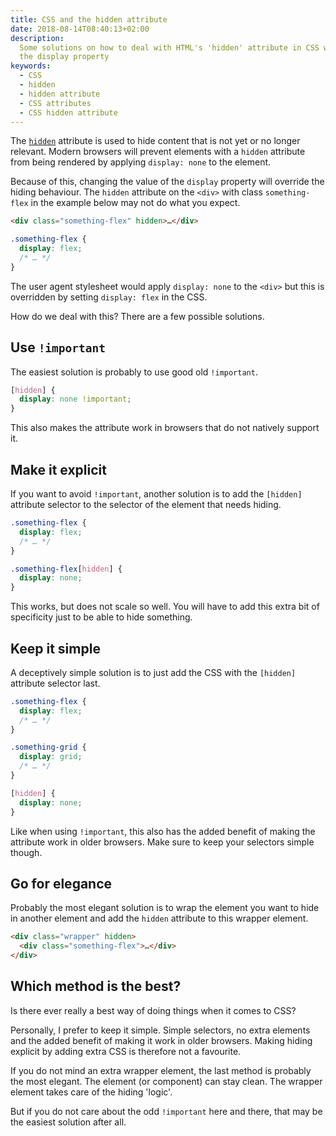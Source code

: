 ```yaml
---
title: CSS and the hidden attribute
date: 2018-08-14T08:40:13+02:00
description:
  Some solutions on how to deal with HTML's 'hidden' attribute in CSS when using
  the display property
keywords:
  - CSS
  - hidden
  - hidden attribute
  - CSS attributes
  - CSS hidden attribute
---
```


The
[`hidden`](https://HTML.spec.whatwg.org/multipage/interaction.HTML#the-hidden-attribute)
attribute is used to hide content that is not yet or no longer relevant. Modern
browsers will prevent elements with a `hidden` attribute from being rendered by
applying `display: none` to the element.

Because of this, changing the value of the `display` property will override the
hiding behaviour. The `hidden` attribute on the `<div>` with class
`something-flex` in the example below may not do what you expect.

```html
<div class="something-flex" hidden>…</div>
```

```css
.something-flex {
  display: flex;
  /* … */
}
```

The user agent stylesheet would apply `display: none` to the `<div>` but this is
overridden by setting `display: flex` in the CSS.

How do we deal with this? There are a few possible solutions.

## Use `!important`

The easiest solution is probably to use good old `!important`.

```css
[hidden] {
  display: none !important;
}
```

This also makes the attribute work in browsers that do not natively support it.

## Make it explicit

If you want to avoid `!important`, another solution is to add the `[hidden]`
attribute selector to the selector of the element that needs hiding.

```css
.something-flex {
  display: flex;
  /* … */
}

.something-flex[hidden] {
  display: none;
}
```

This works, but does not scale so well. You will have to add this extra bit of
specificity just to be able to hide something.

## Keep it simple

A deceptively simple solution is to just add the CSS with the `[hidden]`
attribute selector last.

```css
.something-flex {
  display: flex;
  /* … */
}

.something-grid {
  display: grid;
  /* … */
}

[hidden] {
  display: none;
}
```

Like when using `!important`, this also has the added benefit of making the
attribute work in older browsers. Make sure to keep your selectors simple
though.

## Go for elegance

Probably the most elegant solution is to wrap the element you want to hide in
another element and add the `hidden` attribute to this wrapper element.

```html
<div class="wrapper" hidden>
  <div class="something-flex">…</div>
</div>
```

## Which method is the best?

Is there ever really a best way of doing things when it comes to CSS?

Personally, I prefer to keep it simple. Simple selectors, no extra elements and
the added benefit of making it work in older browsers. Making hiding explicit by
adding extra CSS is therefore not a favourite.

If you do not mind an extra wrapper element, the last method is probably the
most elegant. The element (or component) can stay clean. The wrapper element
takes care of the hiding 'logic'.

But if you do not care about the odd `!important` here and there, that may be
the easiest solution after all.
